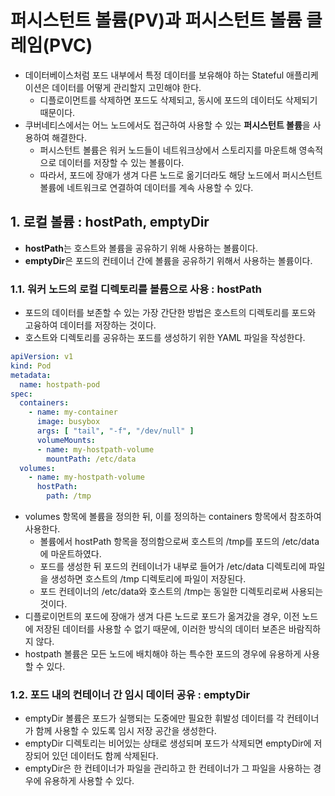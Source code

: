 # 퍼시스턴트 볼륨(PV)과 퍼시스턴트 볼륨 클레임(PVC)
- 데이터베이스처럼 포드 내부에서 특정 데이터를 보유해야 하는 Stateful 애플리케이션은 데이터를 어떻게 관리할지 고민해야 한다.
  - 디플로이먼트를 삭제하면 포드도 삭제되고, 동시에 포드의 데이터도 삭제되기 때문이다.
- 쿠버네티스에서는 어느 노드에서도 접근하여 사용할 수 있는 **퍼시스턴트 볼륨**을 사용하여 해결한다.
  - 퍼시스턴트 볼륨은 워커 노드들이 네트워크상에서 스토리지를 마운트해 영속적으로 데이터를 저장할 수 있는 볼륨이다.
  - 따라서, 포드에 장애가 생겨 다른 노드로 옮기더라도 해당 노드에서 퍼시스턴트 볼륨에 네트워크로 연결하여 데이터를 계속 사용할 수 있다.

## 1. 로컬 볼륨 : hostPath, emptyDir
- **hostPath**는 호스트와 볼륨을 공유하기 위해 사용하는 볼륨이다.
- **emptyDir**은 포드의 컨테이너 간에 볼륨을 공유하기 위해서 사용하는 볼륨이다.

### 1.1. 워커 노드의 로컬 디렉토리를 볼륨으로 사용 : hostPath
- 포드의 데이터를 보존할 수 있는 가장 간단한 방법은 호스트의 디렉토리를 포드와 고융하여 데이터를 저장하는 것이다.
- 호스트와 디렉토리를 공유하는 포드를 생성하기 위한 YAML 파일을 작성한다.
```yaml
apiVersion: v1
kind: Pod
metadata:
  name: hostpath-pod
spec:
  containers:
    - name: my-container
      image: busybox
      args: [ "tail", "-f", "/dev/null" ]
      volumeMounts:
      - name: my-hostpath-volume
        mountPath: /etc/data
  volumes:
    - name: my-hostpath-volume
      hostPath:
        path: /tmp
```
- volumes 항목에 볼륨을 정의한 뒤, 이를 정의하는 containers 항목에서 참조하여 사용한다.
  - 볼륨에서 hostPath 항목을 정의함으로써 호스트의 /tmp를 포드의 /etc/data에 마운트하였다.
  - 포드를 생성한 뒤 포드의 컨테이너가 내부로 들어가 /etc/data 디렉토리에 파일을 생성하면 호스트의 /tmp 디렉토리에 파일이 저장된다.
  - 포드 컨테이너의 /etc/data와 호스트의 /tmp는 동일한 디렉토리로써 사용되는 것이다.
- 디플로이먼트의 포드에 장애가 생겨 다른 노드로 포드가 옮겨갔을 경우, 이전 노드에 저장된 데이터를 사용할 수 없기 때문에, 이러한 방식의 데이터 보존은 바람직하지 않다.
- hostpath 볼륨은 모든 노드에 배치해야 하는 특수한 포드의 경우에 유용하게 사용할 수 있다.

### 1.2. 포드 내의 컨테이너 간 임시 데이터 공유 : emptyDir
- emptyDir 볼륨은 포드가 실행되는 도중에만 필요한 휘발성 데이터를 각 컨테이너가 함께 사용할 수 있도록 임시 저장 공간을 생성한다.
- emptyDir 디렉토리는 비어있는 상태로 생성되며 포드가 삭제되면 emptyDir에 저장되어 있던 데이터도 함께 삭제된다.
- emptyDir은 한 컨테이너가 파일을 관리하고 한 컨테이너가 그 파일을 사용하는 경우에 유용하게 사용할 수 있다.